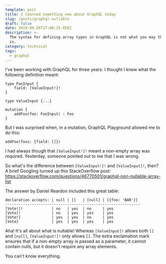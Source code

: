 ```yaml
---
template: post
title: I learned something new about GraphQL today
slug: /posts/graphql-nullable
draft: false
date: 2019-09-26T17:08:25.056Z
description: >-
  The syntax for defining array types in GraphQL is not what you may think it
  is.
category: technical
tags:
  - graphql
---
```

I've been working with GraphQL for three years.  I thought I knew what the following definition meant:

```
type FooInput {
    field: [ValueInput!]!
}

type ValueInput {...}

mutation {
    addFoo(foo: FooInput) : Foo
}
```

But I was surprised when, in a mutation, GraphQL Playground allowed me to do this:

`addFoo(foos: {field: []})`

I had always though that `[ValueInput!]!` meant a non-empty array was required. Yesterday, someone pointed out to me that I was wrong.

So what's the difference between `[ValueInput!]!` and `[ValueInput]!`, then?  A brief Googling turned up this StackOverflow post: <https://stackoverflow.com/questions/46770501/graphql-non-nullable-array-list>

The answer by Daniel Reardon included this great table:

```
declaration accepts: | null | []   | [null] | [{foo: 'BAR'}]
-------------------------------------------------------------
[Vote!]!             | no   | yes  | no     | yes
[Vote]!              | no   | yes  | yes    | yes
[Vote!]              | yes  | yes  | no     | yes
[Vote]               | yes  | yes  | yes    | yes
```


Aha! It's all about what is nullable! Whereas `[ValueInput]!` allows both `[]` and `[null]`, `[ValueInput!]!` only allows `[]`.  The extra exclamation mark ensures that if a non-empty array is passed as a parameter, it cannot contain nulls, but it doesn't require any array elements.

You can't know everything.
